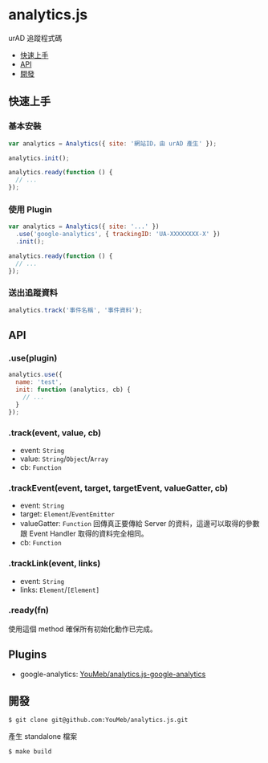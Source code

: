 analytics.js
============

urAD 追蹤程式碼

* [快速上手](#快速上手)
* [API](#api)
* [開發](#開發)

## 快速上手

### 基本安裝

```javascript
var analytics = Analytics({ site: '網站ID，由 urAD 產生' });

analytics.init();

analytics.ready(function () {
  // ...
});
```

### 使用 Plugin

```javascript
var analytics = Analytics({ site: '...' })
  .use('google-analytics', { trackingID: 'UA-XXXXXXXX-X' })
  .init();

analytics.ready(function () {
  // ...  
});
```

### 送出追蹤資料

```javascript
analytics.track('事件名稱', '事件資料');
```

## API

### .use(plugin)

```javascript
analytics.use({
  name: 'test',
  init: function (analytics, cb) {
    // ...
  }
});
```

### .track(event, value, cb)

* event: `String`
* value: `String`/`Object`/`Array`
* cb: `Function`

### .trackEvent(event, target, targetEvent, valueGatter, cb)

* event: `String`
* target: `Element`/`EventEmitter`
* valueGatter: `Function` 回傳真正要傳給 Server 的資料，這邊可以取得的參數跟 Event Handler 取得的資料完全相同。
* cb: `Function`

### .trackLink(event, links)

* event: `String`
* links: `Element`/`[Element]`

### .ready(fn)

使用這個 method 確保所有初始化動作已完成。

## Plugins

* google-analytics: [YouMeb/analytics.js-google-analytics](https://github.com/YouMeb/analytics.js-google-analytics)

## 開發

```bash
$ git clone git@github.com:YouMeb/analytics.js.git
```

產生 standalone 檔案

```bash
$ make build
```
